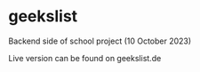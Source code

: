 # geekslist
Backend side of school project
(10 October 2023)

 Live version can be found on geekslist.de
